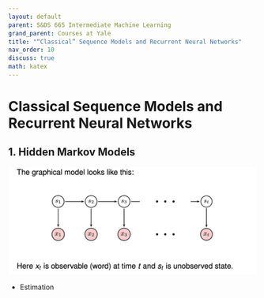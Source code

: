 ```yaml
---
layout: default
parent: S&DS 665 Intermediate Machine Learning
grand_parent: Courses at Yale
title: "“Classical” Sequence Models and Recurrent Neural Networks"
nav_order: 10
discuss: true
math: katex
---
```


# Classical Sequence Models and Recurrent Neural Networks

## 1. Hidden Markov Models

![alt text](image.png)

- Estimation

